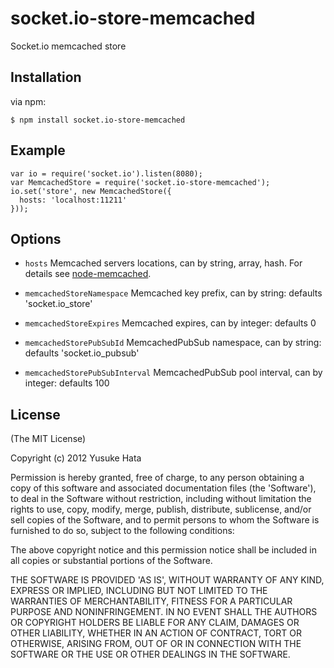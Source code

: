 # socket.io-store-memcached

  Socket.io memcached store

## Installation

  via npm:

    $ npm install socket.io-store-memcached

## Example

    var io = require('socket.io').listen(8080);
    var MemcachedStore = require('socket.io-store-memcached');
    io.set('store', new MemcachedStore({
      hosts: 'localhost:11211'
    }));

## Options

  - `hosts` Memcached servers locations, can by string, array, hash.
  For details see [node-memcached](http://github.com/3rd-Eden/node-memcached).

  - `memcachedStoreNamespace` Memcached key prefix, can by string: defaults 'socket.io_store'
  - `memcachedStoreExpires` Memcached expires, can by integer: defaults 0
  - `memcachedStorePubSubId` MemcachedPubSub namespace, can by string: defaults 'socket.io_pubsub'
  - `memcachedStorePubSubInterval` MemcachedPubSub pool interval, can by integer: defaults 100 

## License 

(The MIT License)

Copyright (c) 2012 Yusuke Hata

Permission is hereby granted, free of charge, to any person obtaining
a copy of this software and associated documentation files (the
'Software'), to deal in the Software without restriction, including
without limitation the rights to use, copy, modify, merge, publish,
distribute, sublicense, and/or sell copies of the Software, and to
permit persons to whom the Software is furnished to do so, subject to
the following conditions:

The above copyright notice and this permission notice shall be
included in all copies or substantial portions of the Software.

THE SOFTWARE IS PROVIDED 'AS IS', WITHOUT WARRANTY OF ANY KIND,
EXPRESS OR IMPLIED, INCLUDING BUT NOT LIMITED TO THE WARRANTIES OF
MERCHANTABILITY, FITNESS FOR A PARTICULAR PURPOSE AND NONINFRINGEMENT.
IN NO EVENT SHALL THE AUTHORS OR COPYRIGHT HOLDERS BE LIABLE FOR ANY
CLAIM, DAMAGES OR OTHER LIABILITY, WHETHER IN AN ACTION OF CONTRACT,
TORT OR OTHERWISE, ARISING FROM, OUT OF OR IN CONNECTION WITH THE
SOFTWARE OR THE USE OR OTHER DEALINGS IN THE SOFTWARE.
